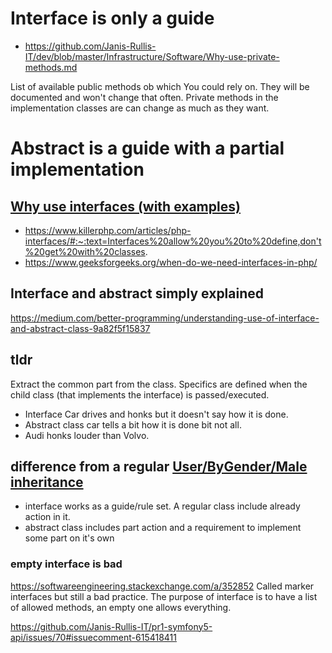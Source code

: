 # Interface is only a guide 

* https://github.com/Janis-Rullis-IT/dev/blob/master/Infrastructure/Software/Why-use-private-methods.md

List of available public methods ob which You could rely on. They will be documented and won't change that often. 
Private methods in the implementation classes are can change as much as they want. 

# Abstract is a guide with a partial implementation 

## [Why use interfaces (with examples)](https://github.com/janis-rullis/lm1-symfony5-vue2-api/issues/38#issuecomment-715359834)
* https://www.killerphp.com/articles/php-interfaces/#:~:text=Interfaces%20allow%20you%20to%20define,don't%20get%20with%20classes.
* https://www.geeksforgeeks.org/when-do-we-need-interfaces-in-php/

## Interface and abstract simply explained

https://medium.com/better-programming/understanding-use-of-interface-and-abstract-class-9a82f5f15837

## tldr

Extract the common part from the class.
Specifics are defined when the child class (that implements the interface) is passed/executed.

* Interface Car drives and honks but it doesn't say how it is done. 
* Abstract class car tells a bit how it is done bit not all. 
* Audi honks louder than Volvo. 

## difference from a regular [User/ByGender/Male inheritance](https://github.com/janis-rullis/dev/blob/master/Code-structures/Models/Accounts/User/ByGender/Male.php) 

- interface works as a guide/rule set. A regular class include already action in it. 
- abstract class includes part action and a requirement to implement some part on it's own 


### empty interface is bad
https://softwareengineering.stackexchange.com/a/352852
Called marker interfaces but still a bad practice. The purpose of interface is to have a list of allowed methods, an empty one allows everything. 

https://github.com/Janis-Rullis-IT/pr1-symfony5-api/issues/70#issuecomment-615418411 
